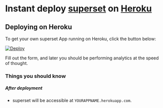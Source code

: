 # Instant deploy [superset](https://superset.apache.org/) on [Heroku](http://heroku.com)

## Deploying on Heroku

To get your own superset App running on Heroku, click the button below:

[![Deploy](https://www.herokucdn.com/deploy/button.svg)](https://heroku.com/deploy?template=https://github.com/jsrcodes/superset-on-heroku)

Fill out the form, and later you should be performing analytics at the speed of thought.

### Things you should know
##### After deployment

- superset will be accessible at `YOURAPPNAME.herokuapp.com`.

